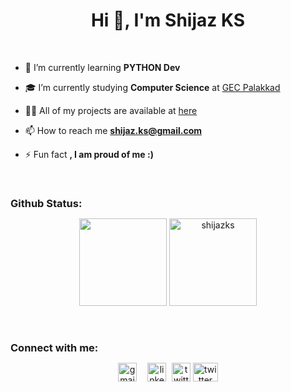 <h1 align="center">Hi 👋, I'm Shijaz KS</h1>

<br>


- 🌱 I’m currently learning **PYTHON Dev**
-  🎓  I’m currently studying <b>Computer Science</b> at <a href="https://www.gecskp.ac.in">GEC Palakkad</a>

- 👨‍💻 All of my projects are available at [here](https://shijazks-portfolio.vercel.app/)

- 📫 How to reach me **shijaz.ks@gmail.com**

- ⚡ Fun fact **, I am proud of me :)**

<br>
<h3 style="margin-bottom:10px" align="left">Github Status:</h3>
<p align="center">
 <img height="140px" src="https://github-readme-stats-eight-theta.vercel.app/api?username=ShijazKS&show_icons=true&include_all_commits=true&count_private=true&theme=tokyonight"/>
<img height="140px" src="https://github-readme-stats.vercel.app/api/top-langs?username=shijazks&show_icons=true&locale=en&layout=compact&theme=tokyonight" alt="shijazks" />
</p>

<br>
<h3 style="margin-bottom:10px" align="left">Connect with me:</h3>
<p align="center">
<a style="margin-right:13px" href="mailto:shijaz.ks@gmail.com" target="blank"><img align="center" src="https://cdn4.iconfinder.com/data/icons/social-media-logos-6/512/112-gmail_email_mail-64.png" alt="gmail" height="30" width="30" /></a>
<a style="margin-right:5px" href="https://in.linkedin.com/in/shijaz-ks-458ab31b7" target="blank"><img align="center" src="https://cdn1.iconfinder.com/data/icons/logotypes/32/square-linkedin-64.png" alt="linkedln" height="30" width="30" /></a>
<a href="#" target="blank"><img align="center" src="https://cdn3.iconfinder.com/data/icons/social-media-chamfered-corner/154/google_plus-64.png" alt="twitter" height="30" width="30" /></a>
<a href="https://twitter.com/hafizshijaz" target="blank"><img align="center" src="https://raw.githubusercontent.com/rahuldkjain/github-profile-readme-generator/master/src/images/icons/Social/twitter.svg" alt="twitter" height="30" width="40" /></a>
</p>
